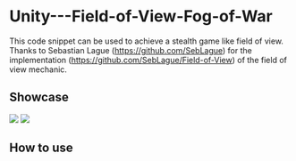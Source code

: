 # Unity---Field-of-View-Fog-of-War
This code snippet can be used to achieve a stealth game like field of view. Thanks to Sebastian Lague (https://github.com/SebLague) for the implementation (https://github.com/SebLague/Field-of-View) of the field of view mechanic.



## Showcase
![](https://i.imgur.com/7AqKA66.gifv)
![](https://i.imgur.com/iFtXTW2.png)


## How to use
